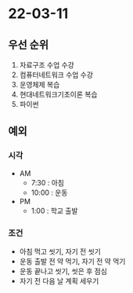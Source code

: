 # 22-03-11

## 우선 순위
1. 자료구조 수업 수강
2. 컴퓨터네트워크 수업 수강 
3. 운영체제 복습
4. 현대네트워크기초이론 복습
5. 파이썬

## 예외

### 시각
- AM
    - 7:30 : 아침
    - 10:00 : 운동
- PM
    - 1:00 : 학교 출발

### 조건
- 아침 먹고 씻기, 자기 전 씻기
- 운동 출발 전 약 먹기, 자기 전 약 먹기
- 운동 끝나고 씻기, 씻은 후 점심
- 자기 전 다음 날 계획 세우기